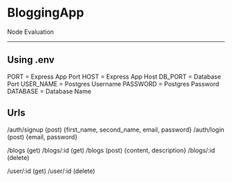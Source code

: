 # BloggingApp
Node Evaluation

******************************************************************************************************

## Using .env 
PORT = Express App Port
HOST = Express App Host
DB_PORT = Database Port
USER_NAME = Postgres Username
PASSWORD = Postgres Password 
DATABASE = Database Name

## Urls
/auth/signup (post) {first_name, second_name, email, password}
/auth/login (post) {email, password}

/blogs (get)
/blogs/:id (get)
/blogs (post)   {content, description}
/blogs/:id (delete)

/user/:id (get)
/user/:id (delete)